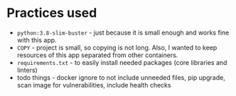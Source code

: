 # Practices used
* `python:3.8-slim-buster` - just because it is small enough and works fine with this app.
* `COPY` - project is small, so copying is not long. Also, I wanted to keep resources of this app separated from other containers.
* `requirements.txt` - to easily install needed packages (core libraries and linters)
* todo things - docker ignore to not include unneeded files, pip upgrade, scan image for vulnerabilities, include health checks